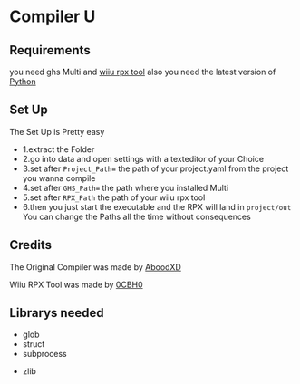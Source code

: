 # Compiler U

## Requirements
you need ghs Multi and [wiiu rpx tool](https://github.com/0CBH0/wiiurpxtool/releases) also you need the latest version of [Python](https://www.python.org/downloads/release/python-3127/)

## Set Up
The Set Up is Pretty easy 
- 1.extract the Folder
- 2.go into data and open settings with a texteditor of your Choice
- 3.set after ``Project_Path=`` the path of your project.yaml from the project you wanna compile
- 4.set after ``GHS_Path=`` the path where you installed Multi
- 5.set after ``RPX_Path`` the path of your wiiu rpx tool
- 6.then you just start the executable and the RPX will land in ``project/out``
You can change the Paths all the time without consequences

## Credits 
The Original Compiler was made by [AboodXD](https://github.com/aboood40091)

Wiiu RPX Tool was made by [0CBH0](https://github.com/0CBH0)

## Librarys needed
- glob 
- struct 
- subprocess 
+ zlib
